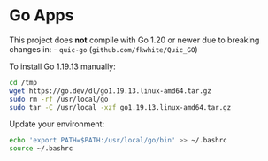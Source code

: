 # Go Apps

This project does **not** compile with Go 1.20 or newer due to breaking changes in:
    - `quic-go` (`github.com/fkwhite/Quic_GO`)

To install Go 1.19.13 manually:
```bash
cd /tmp
wget https://go.dev/dl/go1.19.13.linux-amd64.tar.gz
sudo rm -rf /usr/local/go
sudo tar -C /usr/local -xzf go1.19.13.linux-amd64.tar.gz
```
Update your environment:

```bash
echo 'export PATH=$PATH:/usr/local/go/bin' >> ~/.bashrc
source ~/.bashrc
```
